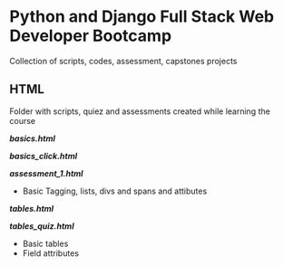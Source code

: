 # Python and Django Full Stack Web Developer Bootcamp

Collection of scripts, codes, assessment, capstones projects

## HTML

Folder with scripts, quiez and assessments created while learning the course

**_basics.html_**

**_basics_click.html_**

**_assessment_1.html_**

- Basic Tagging, lists, divs and spans and attibutes

**_tables.html_**

**_tables_quiz.html_**

- Basic tables
- Field attributes
